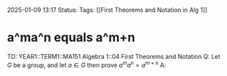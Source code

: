 2025-01-09 13:17
Status: 
Tags: [[First Theorems and Notation in Alg 1]]
# a^ma^n equals a^m+n

TD: YEAR1::TERM1::MA151 Algebra 1::04 First Theorems and Notation
Q: Let $G$ be a group, and let $a ∈ G$ then prove $a^{m}a^{n}=a^{m+n}$
A:  